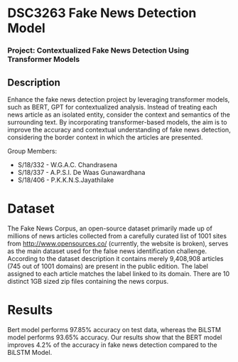 # DSC3263 Fake News Detection Model
### Project: Contextualized Fake News Detection Using Transformer Models 
## Description

Enhance the fake news detection project by leveraging transformer models, such as BERT, GPT for contextualized analysis. Instead of treating each news article as an isolated entity, consider the context and semantics of the surrounding text. By incorporating transformer-based models, the aim is to improve the accuracy and contextual understanding of fake news detection, considering the border context in which the articles are presented.

Group Members: 
  - S/18/332 - W.G.A.C. Chandrasena
  - S/18/337 - A.P.S.I. De Waas Gunawardhana
  - S/18/406 - P.K.K.N.S.Jayathilake

# Dataset

The Fake News Corpus, an open-source dataset primarily made up of millions of news articles collected from a carefully curated list of 1001 sites from http://www.opensources.co/ (currently, the website is broken), serves as the main dataset used for the false news identification challenge. According to the dataset description it contains merely 9,408,908 articles (745 out of 1001 domains) are present in the public edition. The label assigned to each article matches the label linked to its domain. There are 10 distinct 1GB sized zip files containing the news corpus.

# Results

Bert model performs 97.85% accuracy on test data, whereas the BiLSTM model performs 93.65% accuracy. Our results show that the BERT model improves 4.2% of the accuracy in fake news detection compared to the BiLSTM Model. 
